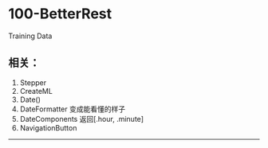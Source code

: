 # 100-BetterRest
Training Data
## 相关：
1. Stepper
2. CreateML
3. Date()
4. DateFormatter
  变成能看懂的样子
5. DateComponents
  返回[.hour, .minute]
6. NavigationButton
---
